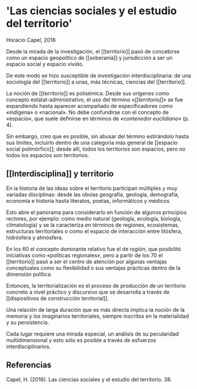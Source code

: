 # 'Las ciencias sociales y el estudio del territorio'

Horacio Capel,  2016

Desde la mirada de la investigación, el [[territorio]] pasó de concebirse como un espacio geopolítico de [[soberanía]] y jurisdicción  a ser un espacio social y espacio vivido.

De este modo se hizo susceptible de investigación interdisciplinaria: de una sociología del [[territorio]] a unas, más técnicas, ciencias del [[territorio]].

La noción de [[territorio]] es polisémica. Desde sus orígenes como concepto estatal-administrativo, el uso del término *«[[territorio]]»* se fue expandiendo hasta aparecer acompañado de especificadores como «indígena» o «nacional». No debe confundirse con el concepto de «espacio», que suele definirse en términos de *«contenedor euclidiano»* (p. 4).

Sin embargo, creo que es posible, sin abusar del término estirándolo hasta sus límites, incluirlo dentro de una categoría más general de [[espacio social polimórfico]]; desde allí, todos los territorios son espacios, pero no todos los espacios son territorios. 

## [[Interdisciplina]] y territorio

En la historia de las ideas sobre el territorio participan múltiples y muy variadas disciplinas: desde las obvias geografía, geología, demografía, economía e historia hasta literatos, poetas, informáticos y médicos.

Esto abre el panorama para considerarlo en función de algunos principios rectores, por ejemplo: como medio natural (geología, ecología, biología, climatología) y se la caracteriza en términos de regiones, ecosistemas, estructuras territoriales o como el espacio de interacción entre litósfera, hidrósfera y atmósfera.

En los 60 el concepto dominante relativo fue el de *región*, que posibilitó iniciativas como «políticas regionales», pero a partir de los 70 el [[territorio]] pasó a ser el centro de atención por algunas ventajas conceptuales como su flexibilidad o sus ventajas prácticas dentro de la dimensión política.

Entonces, la territorialización es el proceso de producción de un territorio concreto a nivel práctico y discursivo que se desarrolla a través de [[dispositivos de construcción territorial]].

Una relación de larga duración que es más directa implica la noción de la memoria y los imaginarios territoriales, siempre inscritos en la materialidad y su persistencia.

Cada lugar requiere una mirada especial, un análisis de su pecularidad multidimensional y esto sólo es posible a través de esfuerzos interdisciplinarios.

## Referencias

Capel, H. (2016). Las ciencias sociales y el estudio del territorio. 38.

